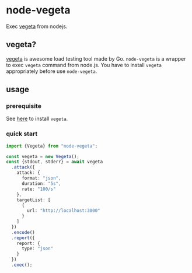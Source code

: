 # node-vegeta
Exec [vegeta](https://github.com/tsenart/vegeta) from nodejs.

## vegeta?
[vegeta](https://github.com/tsenart/vegeta) is awesome load testing tool made by Go. `node-vegeta` is a wrapper to exec `vegeta` command from node.js. You have to install `vegeta` appropriately before use `node-vegeta`.

## usage
### prerequisite
See [here](https://github.com/tsenart/vegeta) to install `vegeta`.

### quick start
```ts
import {Vegeta} from "node-vegeta";

const vegeta = new Vegeta();
const {stdout, stderr} = await vegeta
  .attack({
    attack: {
      format: "json",
      duration: "5s",
      rate: "100/s"
    },
    targetList: [
      {
        url: "http://localhost:3000"
      }
    ]
  })
  .encode()
  .report({
    report: {
      type: "json"
    }
  })
  .exec();
```

